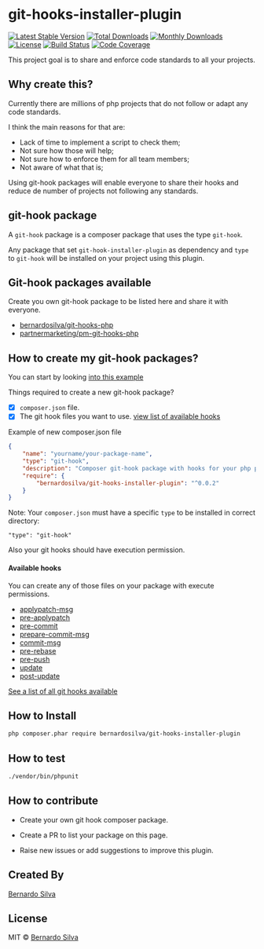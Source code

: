 # git-hooks-installer-plugin

[![Latest Stable Version](https://poser.pugx.org/bernardosilva/git-hooks-installer-plugin/v/stable)](https://packagist.org/packages/bernardosilva/git-hooks-installer-plugin)
[![Total Downloads](https://poser.pugx.org/bernardosilva/git-hooks-installer-plugin/downloads)](https://packagist.org/packages/bernardosilva/git-hooks-installer-plugin)
[![Monthly Downloads](https://poser.pugx.org/bernardosilva/git-hooks-installer-plugin/d/monthly)](https://packagist.org/packages/bernardosilva/git-hooks-installer-plugin)
[![License](https://img.shields.io/packagist/l/bernardosilva/git-hooks-installer-plugin.svg)](https://packagist.org/packages/bernardosilva/git-hooks-installer-plugin)
[![Build Status](https://travis-ci.org/BernardoSilva/git-hooks-installer-plugin.svg)](https://travis-ci.org/BernardoSilva/git-hooks-installer-plugin)
[![Code Coverage](https://scrutinizer-ci.com/g/BernardoSilva/git-hooks-installer-plugin/badges/coverage.png?b=master)](https://scrutinizer-ci.com/g/BernardoSilva/git-hooks-installer-plugin/?branch=master)

This project goal is to share and enforce code standards to all your projects.

## Why create this?

Currently there are millions of php projects that do not follow or adapt any code standards.

I think the main reasons for that are:

* Lack of time to implement a script to check them;
* Not sure how those will help;
* Not sure how to enforce them for all team members;
* Not aware of what that is;

Using git-hook packages will enable everyone to share their hooks and
reduce de number of projects not following any standards.

## git-hook package

A `git-hook` package is a composer package that uses the type `git-hook`.

Any package that set `git-hook-installer-plugin` as dependency and `type` to `git-hook`
will be installed on your project using this plugin.


## Git-hook packages available

Create you own git-hook package to be listed here and share it with everyone.

* [bernardosilva/git-hooks-php](https://packagist.org/packages/bernardosilva/git-hooks-php)
* [partnermarketing/pm-git-hooks-php](https://packagist.org/packages/partnermarketing/pm-git-hooks-php)


## How to create my git-hook packages?

You can start by looking [into this example](https://github.com/BernardoSilva/git-hooks-php)

Things required to create a new git-hook package?

- [x] `composer.json` file.
- [x] The git hook files you want to use. [view list of available hooks](#available-hooks)

Example of new composer.json file

```json
{
    "name": "yourname/your-package-name",
    "type": "git-hook",
    "description": "Composer git-hook package with hooks for your php projects.",
    "require": {
        "bernardosilva/git-hooks-installer-plugin": "^0.0.2"
    }
}
```


Note: Your `composer.json` must have a specific `type` to be installed in correct directory:

```
"type": "git-hook"
```

Also your git hooks should have execution permission.

#### Available hooks

You can create any of those files on your package with execute permissions.

* [applypatch-msg](https://git-scm.com/docs/githooks#_applypatch_msg)
* [pre-applypatch](https://git-scm.com/docs/githooks#_pre_applypatch)
* [pre-commit](https://git-scm.com/docs/githooks#_pre_commit)
* [prepare-commit-msg](https://git-scm.com/docs/githooks#_prepare_commit_msg)
* [commit-msg](https://git-scm.com/docs/githooks#_commit_msg)
* [pre-rebase](https://git-scm.com/docs/githooks#_pre_rebase)
* [pre-push](https://git-scm.com/docs/githooks#_pre_push)
* [update](https://git-scm.com/docs/githooks#update)
* [post-update](https://git-scm.com/docs/githooks#post-update)


[See a list of all git hooks available](https://git-scm.com/docs/githooks)


## How to Install

```sh
php composer.phar require bernardosilva/git-hooks-installer-plugin
```

## How to test

```sh
./vendor/bin/phpunit
```

## How to contribute

* Create your own git hook composer package.

* Create a PR to list your package on this page.

* Raise new issues or add suggestions to improve this plugin.


## Created By

[Bernardo Silva](https://www.bernardosilva.com)

## License

MIT © [Bernardo Silva](https://www.bernardosilva.com) 

